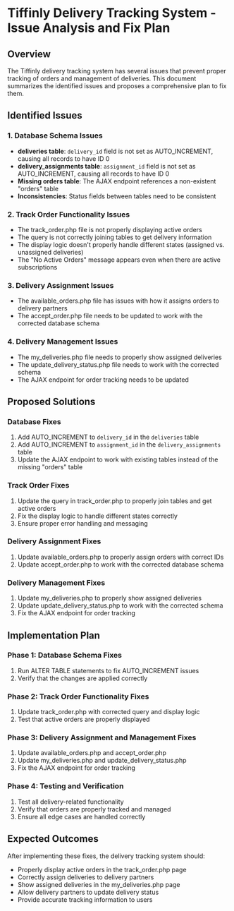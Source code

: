 # Tiffinly Delivery Tracking System - Issue Analysis and Fix Plan

## Overview
The Tiffinly delivery tracking system has several issues that prevent proper tracking of orders and management of deliveries. This document summarizes the identified issues and proposes a comprehensive plan to fix them.

## Identified Issues

### 1. Database Schema Issues
- **deliveries table**: `delivery_id` field is not set as AUTO_INCREMENT, causing all records to have ID 0
- **delivery_assignments table**: `assignment_id` field is not set as AUTO_INCREMENT, causing all records to have ID 0
- **Missing orders table**: The AJAX endpoint references a non-existent "orders" table
- **Inconsistencies**: Status fields between tables need to be consistent

### 2. Track Order Functionality Issues
- The track_order.php file is not properly displaying active orders
- The query is not correctly joining tables to get delivery information
- The display logic doesn't properly handle different states (assigned vs. unassigned deliveries)
- The "No Active Orders" message appears even when there are active subscriptions

### 3. Delivery Assignment Issues
- The available_orders.php file has issues with how it assigns orders to delivery partners
- The accept_order.php file needs to be updated to work with the corrected database schema

### 4. Delivery Management Issues
- The my_deliveries.php file needs to properly show assigned deliveries
- The update_delivery_status.php file needs to work with the corrected schema
- The AJAX endpoint for order tracking needs to be updated

## Proposed Solutions

### Database Fixes
1. Add AUTO_INCREMENT to `delivery_id` in the `deliveries` table
2. Add AUTO_INCREMENT to `assignment_id` in the `delivery_assignments` table
3. Update the AJAX endpoint to work with existing tables instead of the missing "orders" table

### Track Order Fixes
1. Update the query in track_order.php to properly join tables and get active orders
2. Fix the display logic to handle different states correctly
3. Ensure proper error handling and messaging

### Delivery Assignment Fixes
1. Update available_orders.php to properly assign orders with correct IDs
2. Update accept_order.php to work with the corrected database schema

### Delivery Management Fixes
1. Update my_deliveries.php to properly show assigned deliveries
2. Update update_delivery_status.php to work with the corrected schema
3. Fix the AJAX endpoint for order tracking

## Implementation Plan

### Phase 1: Database Schema Fixes
1. Run ALTER TABLE statements to fix AUTO_INCREMENT issues
2. Verify that the changes are applied correctly

### Phase 2: Track Order Functionality Fixes
1. Update track_order.php with corrected query and display logic
2. Test that active orders are properly displayed

### Phase 3: Delivery Assignment and Management Fixes
1. Update available_orders.php and accept_order.php
2. Update my_deliveries.php and update_delivery_status.php
3. Fix the AJAX endpoint for order tracking

### Phase 4: Testing and Verification
1. Test all delivery-related functionality
2. Verify that orders are properly tracked and managed
3. Ensure all edge cases are handled correctly

## Expected Outcomes
After implementing these fixes, the delivery tracking system should:
- Properly display active orders in the track_order.php page
- Correctly assign deliveries to delivery partners
- Show assigned deliveries in the my_deliveries.php page
- Allow delivery partners to update delivery status
- Provide accurate tracking information to users